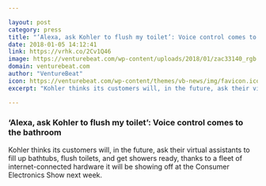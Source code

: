 ```yaml
---

layout: post
category: press
title: "‘Alexa, ask Kohler to flush my toilet’: Voice control comes to the bathroom"
date: 2018-01-05 14:12:41
link: https://vrhk.co/2Cv1Q46
image: https://venturebeat.com/wp-content/uploads/2018/01/zac33140_rgb.jpg?fit=780%2C520&strip=all
domain: venturebeat.com
author: "VentureBeat"
icon: https://venturebeat.com/wp-content/themes/vb-news/img/favicon.ico
excerpt: "Kohler thinks its customers will, in the future, ask their virtual assistants to fill up bathtubs, flush toilets, and get showers ready, thanks to a fleet of internet-connected hardware it will be showing off at the Consumer Electronics Show next week."

---
```


### ‘Alexa, ask Kohler to flush my toilet’: Voice control comes to the bathroom

Kohler thinks its customers will, in the future, ask their virtual assistants to fill up bathtubs, flush toilets, and get showers ready, thanks to a fleet of internet-connected hardware it will be showing off at the Consumer Electronics Show next week.